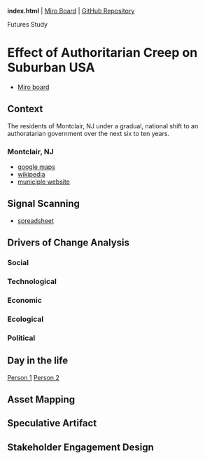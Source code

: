 **index.html** | [Miro Board](mirolink) | [GitHub Repository](githublink)

Futures Study

# Effect of Authoritarian Creep on Suburban USA

- [Miro board](https://miro.com/app/board/uXjVJc427fc=/?share_link_id=98342606080)

## Context

The residents of Montclair, NJ under a gradual, national shift to an authoratarian government over the next six to ten years.

### Montclair, NJ

- [google maps](https://maps.app.goo.gl/5JdajcaSx9zHoJQMA) 
- [wikipedia](https://en.wikipedia.org/wiki/Montclair,_New_Jersey)
- [municiple website](https://www.montclairnjusa.org/Home)

## Signal Scanning

- [spreadsheet](https://docs.google.com/spreadsheets/d/1NamHl--gDxMS2YVeJlK7N49RSVrjIDpPf9ATABplusY/edit?usp=sharing)

## Drivers of Change Analysis

### Social 

### Technological

### Economic

### Ecological

### Political

## Day in the life

[Person 1](persona-1.html)
[Person 2](persona-2.html)

## Asset Mapping

## Speculative Artifact

## Stakeholder Engagement Design
